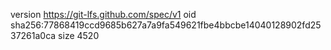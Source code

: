 version https://git-lfs.github.com/spec/v1
oid sha256:77868419ccd9685b627a7a9fa549621fbe4bbcbe14040128902fd2537261a0ca
size 4520
